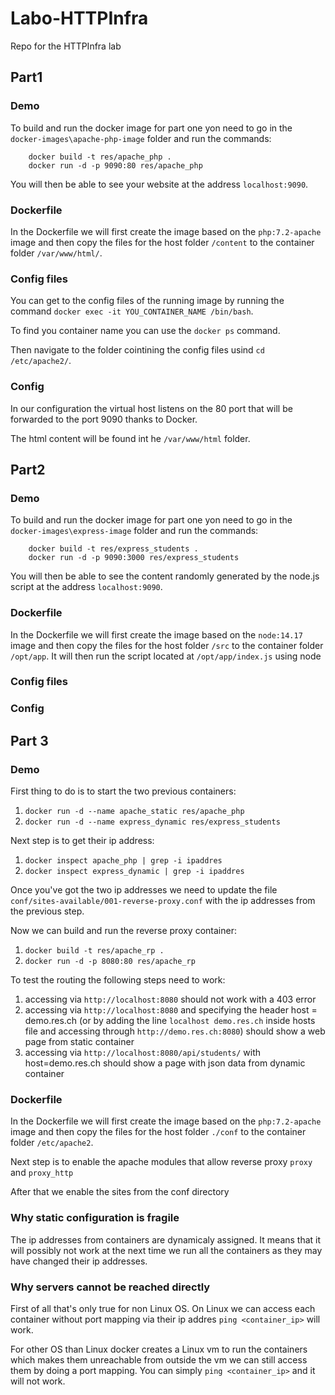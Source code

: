 # Labo-HTTPInfra
Repo for the HTTPInfra lab

## Part1

### Demo

To build and run the docker image for part one yon need to go in the `docker-images\apache-php-image` folder and run the commands:

        docker build -t res/apache_php .
        docker run -d -p 9090:80 res/apache_php
        
You will then be able to see your website at the address `localhost:9090`.

### Dockerfile

In the Dockerfile we will first create the image based on the `php:7.2-apache` image and then copy the files for the host folder `/content` to the container folder `/var/www/html/`.

### Config files

You can get to the config files of the running image by running the command `docker exec -it YOU_CONTAINER_NAME /bin/bash`.

To find you container name you can use the `docker ps` command. 

Then navigate to the folder cointining the config files usind `cd /etc/apache2/`.

### Config

In our configuration the virtual host listens on the 80 port that will be forwarded to the port 9090 thanks to Docker.

The html content will be found int he `/var/www/html` folder.

## Part2

### Demo

To build and run the docker image for part one yon need to go in the `docker-images\express-image` folder and run the commands:

        docker build -t res/express_students .
        docker run -d -p 9090:3000 res/express_students
        
You will then be able to see the content randomly generated by the node.js script at the address `localhost:9090`.

### Dockerfile

In the Dockerfile we will first create the image based on the `node:14.17` image and then copy the files for the host folder `/src` to the container folder `/opt/app`. It will then run the script located at `/opt/app/index.js` using node

### Config files


### Config

## Part 3

### Demo

First thing to do is to start the two previous containers:  
1. `docker run -d --name apache_static res/apache_php`
1. `docker run -d --name express_dynamic res/express_students`

Next step is to get their ip address:
1. `docker inspect apache_php | grep -i ipaddres`
1. `docker inspect express_dynamic | grep -i ipaddres`

Once you've got the two ip addresses we need to update the file `conf/sites-available/001-reverse-proxy.conf` with the ip addresses from the previous step.

Now we can build and run the reverse proxy container:
1. `docker build -t res/apache_rp .`
1. `docker run -d -p 8080:80 res/apache_rp`

To test the routing the following steps need to work:  
1. accessing via `http://localhost:8080` should not work with a 403 error
1. accessing via `http://localhost:8080` and specifying the header host = demo.res.ch (or by adding the line `localhost demo.res.ch` inside hosts file and accessing through `http://demo.res.ch:8080`) should show a web page from static container
1. accessing via `http://localhost:8080/api/students/` with host=demo.res.ch should show a page with json data from dynamic container

### Dockerfile
In the Dockerfile we will first create the image based on the `php:7.2-apache` image and then copy the files for the host folder `./conf` to the container folder `/etc/apache2`.

Next step is to enable the apache modules that allow reverse proxy `proxy` and `proxy_http`

After that we enable the sites from the conf directory

### Why static configuration is fragile
The ip addresses from containers are dynamicaly assigned. It means that it will possibly not work at the next time we run all the containers as they may have changed their ip addresses.

### Why servers cannot be reached directly
First of all that's only true for non Linux OS. On Linux we can access each container without port mapping via their ip addres `ping <container_ip>` will work.

For other OS than Linux docker creates a Linux vm to run the containers which makes them unreachable from outside the vm we can still access them by doing a port mapping. You can simply `ping <container_ip>` and it will not work.